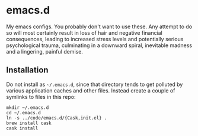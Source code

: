 # emacs.d

My emacs configs. You probably don't want to use these. Any attempt to
do so will most certainly result in loss of hair and negative financial
consequences, leading to increased stress levels and potentially
serious psychological trauma, culminating in a downward spiral,
inevitable madness and a lingering, painful demise.

## Installation

Do not install as `~/.emacs.d`, since that directory tends to get
polluted by various application caches and other files. Instead create
a couple of symlinks to files in this repo:

```
mkdir ~/.emacs.d
cd ~/.emacs.d
ln -s ../code/emacs.d/{Cask,init.el} .
brew install cask
cask install
```
